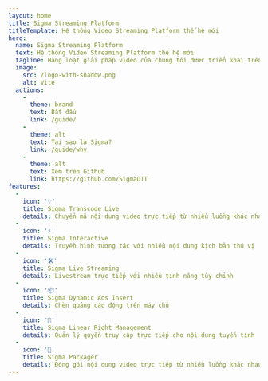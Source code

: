 ```yaml
---
layout: home
title: Sigma Streaming Platform
titleTemplate: Hệ thống Video Streaming Platform thế hệ mới
hero:
  name: Sigma Streaming Platform
  text: Hệ thống Video Streaming Platform thế hệ mới
  tagline: Hàng loạt giải pháp video của chúng tôi được triển khai trên toàn cầu tại hàng nghìn doanh nghiệp, công ty truyền thông, nhà cung cấp dịch vụ và tổ chức giáo dục, tận dụng video để dạy, học, giao tiếp, cộng tác và giải trí.
  image:
    src: /logo-with-shadow.png
    alt: Vite
  actions:
    - 
      theme: brand
      text: Bắt đầu
      link: /guide/
    - 
      theme: alt
      text: Tại sao là Sigma?
      link: /guide/why
    - 
      theme: alt
      text: Xem trên Github
      link: https://github.com/SigmaOTT
features:
  - 
    icon: '💡'
    title: Sigma Transcode Live
    details: Chuyển mã nội dung video trực tiếp từ nhiều luồng khác nhau
  - 
    icon: '⚡️'
    title: Sigma Interactive
    details: Truyền hình tương tác với nhiều nội dung kịch bản thú vị
  - 
    icon: '🛠️'
    title: Sigma Live Streaming
    details: Livestream trực tiếp với nhiều tính năng tùy chỉnh
  - 
    icon: '📦'
    title: Sigma Dynamic Ads Insert
    details: Chèn quảng cáo động trên máy chủ
  - 
    icon: '🔩'
    title: Sigma Linear Right Management
    details: Quản lý quyền truy cập trực tiếp cho nội dung tuyến tính
  - 
    icon: '🔑'
    title: Sigma Packager
    details: Đóng gói nội dung video trực tiếp từ nhiều luồng khác nhau
---
```


